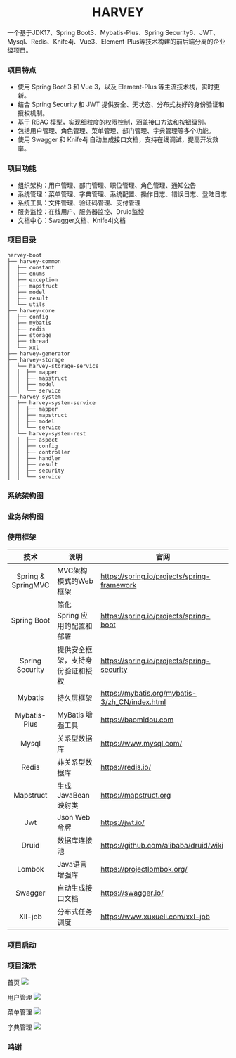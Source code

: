<h1 style="text-align: center">HARVEY</h1>
一个基于JDK17、Spring Boot3、Mybatis-Plus、Spring Security6、JWT、Mysql、Redis、Knife4j、Vue3、Element-Plus等技术构建的前后端分离的企业级项目。
<p align="center">

</p>

### 项目特点
- 使用 Spring Boot 3 和 Vue 3，以及 Element-Plus 等主流技术栈，实时更新。
- 结合 Spring Security 和 JWT 提供安全、无状态、分布式友好的身份验证和授权机制。
- 基于 RBAC 模型，实现细粒度的权限控制，涵盖接口方法和按钮级别。
- 包括用户管理、角色管理、菜单管理、部门管理、字典管理等多个功能。
- 使用 Swagger 和 Knife4j 自动生成接口文档，支持在线调试，提高开发效率。

### 项目功能
- 组织架构：用户管理、部门管理、职位管理、角色管理、通知公告
- 系统管理：菜单管理、字典管理、系统配置、操作日志、错误日志、登陆日志
- 系统工具：文件管理、验证码管理、支付管理
- 服务监控：在线用户、服务器监控、Druid监控
- 文档中心：Swagger文档、Knife4j文档

### 项目目录
```
harvey-boot
├── harvey-common
│  ├── constant
│  ├── enums
│  ├── exception
│  ├── mapstruct
│  ├── model
│  ├── result
│  └── utils
├── harvey-core 
│  ├── config
│  ├── mybatis
│  ├── redis
│  ├── storage
│  ├── thread
│  └── xxl
├── harvey-generator
├── harvey-storage
│  └── harvey-storage-service
│  │  ├── mapper
│  │  ├── mapstruct
│  │  ├── model
│  │  └── service
├── harvey-system
│  ├── harvey-system-service
│  │  ├── mapper
│  │  ├── mapstruct
│  │  ├── model
│  │  └── service
│  └── harvey-system-rest
│  │  ├── aspect
│  │  ├── config
│  │  ├── controller
│  │  ├── handler
│  │  ├── result
│  │  ├── security
│  │  └── service
```

### 系统架构图

### 业务架构图

### 使用框架
|         技术         | 说明                 | 官网                                             |
|:------------------:|--------------------|------------------------------------------------|
| Spring & SpringMVC | MVC架构模式的Web框架      | https://spring.io/projects/spring-framework    |
|    Spring Boot     | 简化 Spring 应用的配置和部署 | https://spring.io/projects/spring-boot         |
|  Spring Security   | 提供安全框架，支持身份验证和授权   | https://spring.io/projects/spring-security     |
|      Mybatis       | 持久层框架              | https://mybatis.org/mybatis-3/zh_CN/index.html |
|    Mybatis-Plus    | MyBatis 增强工具       | https://baomidou.com                           |
|       Mysql        | 关系型数据库             | https://www.mysql.com/                         |
|       Redis        | 非关系型数据库            | https://redis.io/                              |
|     Mapstruct      | 生成JavaBean映射类      | https://mapstruct.org                          |
|        Jwt         | Json Web令牌         | https://jwt.io/                                |
|       Druid        | 数据库连接池             | https://github.com/alibaba/druid/wiki          |
|       Lombok       | Java语言增强库          | https://projectlombok.org/                     |
|      Swagger       | 自动生成接口文档           | https://swagger.io/                            |
|      Xll-job       | 分布式任务调度            | https://www.xuxueli.com/xxl-job                |

### 项目启动


### 项目演示
首页
![](https://harvey-common.oss-cn-shenzhen.aliyuncs.com/harvey-vue3-admin/%E9%A6%96%E9%A1%B5.png)

用户管理
![](https://harvey-common.oss-cn-shenzhen.aliyuncs.com/harvey-vue3-admin/%E7%94%A8%E6%88%B7%E7%AE%A1%E7%90%86.png)

菜单管理
![](https://harvey-common.oss-cn-shenzhen.aliyuncs.com/harvey-vue3-admin/%E8%8F%9C%E5%8D%95%E7%AE%A1%E7%90%86.png)

字典管理
![](https://harvey-common.oss-cn-shenzhen.aliyuncs.com/harvey-vue3-admin/%E5%AD%97%E5%85%B8%E7%AE%A1%E7%90%86.png)



### 鸣谢
